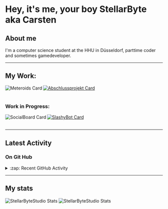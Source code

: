 # Hey, it's me, your boy StellarByte aka Carsten


## About me
I'm a computer science student at the HHU in Düsseldorf, parttime coder and sometimes gamedeveloper.

---

## My Work:

[<img align="left" alt="Meteroids Card" src="https://github-readme-stats.vercel.app/api/pin/?username=StellarByteStudios&repo=Meteroids&theme=tokyonight&width=200">](https://github.com/StellarByteStudios/Meteroids)  

[<img align="center" alt="Abschlussprojekt Card" src="https://github-readme-stats.vercel.app/api/pin/?username=StellarByteStudios&repo=Dungeon-Escape&theme=tokyonight&width=200">](https://github.com/StellarByteStudios/Dungeon-Escape)  
<br />

### Work in Progress:
[<img align="left" alt="SocialBoard Card" src="https://github-readme-stats.vercel.app/api/pin/?username=StellarByteStudios&repo=SocialBoard&theme=tokyonight&width=200">](https://github.com/StellarByteStudios/SocialBoard)  

[<img align="center" alt="SlashyBot Card" src="https://github-readme-stats.vercel.app/api/pin/?username=StellarByteStudios&repo=SlashyBot&theme=tokyonight&width=200">](https://github.com/StellarByteStudios/SlashyBot)  
<br />

---

## Latest Activity

### On Git Hub

<details>
  <summary>:zap: Recent GitHub Activity</summary>
  
<!--START_SECTION:activity-->
1. 🎉 Merged PR [#9](https://github.com/StellarByteStudios/SocialBoard/pull/9) in [StellarByteStudios/SocialBoard](https://github.com/StellarByteStudios/SocialBoard)
2. 🗣 Commented on [#9](https://github.com/StellarByteStudios/SocialBoard/issues/9) in [StellarByteStudios/SocialBoard](https://github.com/StellarByteStudios/SocialBoard)
3. 💪 Opened PR [#9](https://github.com/StellarByteStudios/SocialBoard/pull/9) in [StellarByteStudios/SocialBoard](https://github.com/StellarByteStudios/SocialBoard)
4. 🎉 Merged PR [#8](https://github.com/StellarByteStudios/SocialBoard/pull/8) in [StellarByteStudios/SocialBoard](https://github.com/StellarByteStudios/SocialBoard)
5. 🗣 Commented on [#8](https://github.com/StellarByteStudios/SocialBoard/issues/8) in [StellarByteStudios/SocialBoard](https://github.com/StellarByteStudios/SocialBoard)
6. 💪 Opened PR [#8](https://github.com/StellarByteStudios/SocialBoard/pull/8) in [StellarByteStudios/SocialBoard](https://github.com/StellarByteStudios/SocialBoard)
7. 🎉 Merged PR [#7](https://github.com/StellarByteStudios/SocialBoard/pull/7) in [StellarByteStudios/SocialBoard](https://github.com/StellarByteStudios/SocialBoard)
8. 🗣 Commented on [#7](https://github.com/StellarByteStudios/SocialBoard/issues/7) in [StellarByteStudios/SocialBoard](https://github.com/StellarByteStudios/SocialBoard)
9. 💪 Opened PR [#7](https://github.com/StellarByteStudios/SocialBoard/pull/7) in [StellarByteStudios/SocialBoard](https://github.com/StellarByteStudios/SocialBoard)
<!--END_SECTION:activity-->
  
 
</details>

---

## My stats

<img align="center" alt="StellarByteStudio Stats" src="https://github-readme-stats.vercel.app/api?username=StellarByteStudios&show_icons=true&count_private=true&theme=tokyonight&hide_rank=false&include_all_commits=false" />

<img align="center" alt="StellarByteStudio Stats" src="https://github-readme-stats.vercel.app/api/top-langs/?username=StellarByteStudios&theme=tokyonight&card_width=445&langs_count=6&layout=compact" />

<br />

